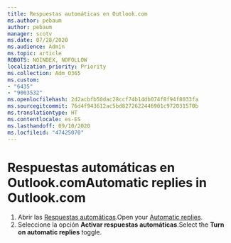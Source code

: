 ```yaml
---
title: Respuestas automáticas en Outlook.com
ms.author: pebaum
author: pebaum
manager: scotv
ms.date: 07/28/2020
ms.audience: Admin
ms.topic: article
ROBOTS: NOINDEX, NOFOLLOW
localization_priority: Priority
ms.collection: Adm_O365
ms.custom:
- "6435"
- "9003532"
ms.openlocfilehash: 2d2acbfb50dac28ccf74b14db074f8f94f8033fa
ms.sourcegitcommit: 76d4f943612ac5bd8272622446901c972031570b
ms.translationtype: HT
ms.contentlocale: es-ES
ms.lasthandoff: 09/10/2020
ms.locfileid: "47425070"
---
```

# <a name="automatic-replies-in-outlookcom"></a><span data-ttu-id="c73e2-102">Respuestas automáticas en Outlook.com</span><span class="sxs-lookup"><span data-stu-id="c73e2-102">Automatic replies in Outlook.com</span></span>

1. <span data-ttu-id="c73e2-103">Abrir las [Respuestas automáticas](https://go.microsoft.com/fwlink/?linkid=2143007).</span><span class="sxs-lookup"><span data-stu-id="c73e2-103">Open your [Automatic replies](https://go.microsoft.com/fwlink/?linkid=2143007).</span></span>
2. <span data-ttu-id="c73e2-104">Seleccione la opción **Activar respuestas automáticas**.</span><span class="sxs-lookup"><span data-stu-id="c73e2-104">Select the **Turn on automatic replies** toggle.</span></span>
